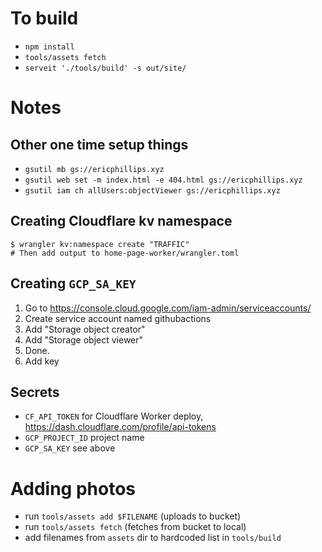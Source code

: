 # To build
- `npm install`
- `tools/assets fetch`
- `serveit './tools/build' -s out/site/`

# Notes

## Other one time setup things
- `gsutil mb gs://ericphillips.xyz`
- `gsutil web set -m index.html -e 404.html gs://ericphillips.xyz`
- `gsutil iam ch allUsers:objectViewer gs://ericphillips.xyz`

## Creating Cloudflare kv namespace
```
$ wrangler kv:namespace create "TRAFFIC"
# Then add output to home-page-worker/wrangler.toml
```

## Creating `GCP_SA_KEY`
1. Go to https://console.cloud.google.com/iam-admin/serviceaccounts/
2. Create service account named githubactions
3. Add "Storage object creator"
4. Add "Storage object viewer"
5. Done.
6. Add key

## Secrets
- `CF_API_TOKEN` for Cloudflare Worker deploy, https://dash.cloudflare.com/profile/api-tokens
- `GCP_PROJECT_ID` project name
- `GCP_SA_KEY` see above

# Adding photos
- run `tools/assets add $FILENAME` (uploads to bucket)
- run `tools/assets fetch` (fetches from bucket to local)
- add filenames from `assets` dir to hardcoded list in `tools/build`
